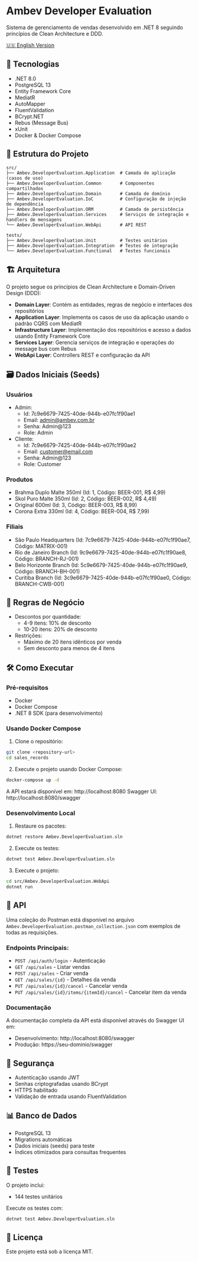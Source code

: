 # Ambev Developer Evaluation

Sistema de gerenciamento de vendas desenvolvido em .NET 8 seguindo princípios de Clean Architecture e DDD.

[🇺🇸 English Version](README.md)

## 🚀 Tecnologias

- .NET 8.0
- PostgreSQL 13
- Entity Framework Core
- MediatR
- AutoMapper
- FluentValidation
- BCrypt.NET
- Rebus (Message Bus)
- xUnit
- Docker & Docker Compose

## 📁 Estrutura do Projeto

```
src/
├── Ambev.DeveloperEvaluation.Application  # Camada de aplicação (casos de uso)
├── Ambev.DeveloperEvaluation.Common       # Componentes compartilhados
├── Ambev.DeveloperEvaluation.Domain       # Camada de domínio
├── Ambev.DeveloperEvaluation.IoC          # Configuração de injeção de dependência
├── Ambev.DeveloperEvaluation.ORM          # Camada de persistência
├── Ambev.DeveloperEvaluation.Services     # Serviços de integração e handlers de mensagens
└── Ambev.DeveloperEvaluation.WebApi       # API REST

tests/
├── Ambev.DeveloperEvaluation.Unit         # Testes unitários
├── Ambev.DeveloperEvaluation.Integration  # Testes de integração
└── Ambev.DeveloperEvaluation.Functional   # Testes funcionais
```

## 🏗️ Arquitetura

O projeto segue os princípios de Clean Architecture e Domain-Driven Design (DDD):

- **Domain Layer**: Contém as entidades, regras de negócio e interfaces dos repositórios
- **Application Layer**: Implementa os casos de uso da aplicação usando o padrão CQRS com MediatR
- **Infrastructure Layer**: Implementação dos repositórios e acesso a dados usando Entity Framework Core
- **Services Layer**: Gerencia serviços de integração e operações do message bus com Rebus
- **WebApi Layer**: Controllers REST e configuração da API

## 🗃️ Dados Iniciais (Seeds)

### Usuários

- Admin:
  - Id: 7c9e6679-7425-40de-944b-e07fc1f90ae1
  - Email: admin@ambev.com.br
  - Senha: Admin@123
  - Role: Admin
- Cliente:
  - Id: 7c9e6679-7425-40de-944b-e07fc1f90ae2
  - Email: customer@email.com
  - Senha: Admin@123
  - Role: Customer

### Produtos

- Brahma Duplo Malte 350ml (Id: 1, Código: BEER-001, R$ 4,99)
- Skol Puro Malte 350ml (Id: 2, Código: BEER-002, R$ 4,49)
- Original 600ml (Id: 3, Código: BEER-003, R$ 8,99)
- Corona Extra 330ml (Id: 4, Código: BEER-004, R$ 7,99)

### Filiais

- São Paulo Headquarters (Id: 7c9e6679-7425-40de-944b-e07fc1f90ae7, Código: MATRIX-001)
- Rio de Janeiro Branch (Id: 9c9e6679-7425-40de-944b-e07fc1f90ae8, Código: BRANCH-RJ-001)
- Belo Horizonte Branch (Id: 5c9e6679-7425-40de-944b-e07fc1f90ae9, Código: BRANCH-BH-001)
- Curitiba Branch (Id: 3c9e6679-7425-40de-944b-e07fc1f90ae0, Código: BRANCH-CWB-001)

## 🚦 Regras de Negócio

- Descontos por quantidade:
  - 4-9 itens: 10% de desconto
  - 10-20 itens: 20% de desconto
- Restrições:
  - Máximo de 20 itens idênticos por venda
  - Sem desconto para menos de 4 itens

## 🛠️ Como Executar

### Pré-requisitos

- Docker
- Docker Compose
- .NET 8 SDK (para desenvolvimento)

### Usando Docker Compose

1. Clone o repositório:

```bash
git clone <repository-url>
cd sales_records
```

2. Execute o projeto usando Docker Compose:

```bash
docker-compose up -d
```

A API estará disponível em: http://localhost:8080
Swagger UI: http://localhost:8080/swagger

### Desenvolvimento Local

1. Restaure os pacotes:

```bash
dotnet restore Ambev.DeveloperEvaluation.sln
```

2. Execute os testes:

```bash
dotnet test Ambev.DeveloperEvaluation.sln
```

3. Execute o projeto:

```bash
cd src/Ambev.DeveloperEvaluation.WebApi
dotnet run
```

## 📡 API

Uma coleção do Postman está disponível no arquivo `Ambev.DeveloperEvaluation.postman_collection.json` com exemplos de todas as requisições.

### Endpoints Principais:

- `POST /api/auth/login` - Autenticação
- `GET /api/sales` - Listar vendas
- `POST /api/sales` - Criar venda
- `GET /api/sales/{id}` - Detalhes da venda
- `PUT /api/sales/{id}/cancel` - Cancelar venda
- `PUT /api/sales/{id}/items/{itemId}/cancel` - Cancelar item da venda

### Documentação

A documentação completa da API está disponível através do Swagger UI em:

- Desenvolvimento: http://localhost:8080/swagger
- Produção: https://seu-dominio/swagger

## 🔐 Segurança

- Autenticação usando JWT
- Senhas criptografadas usando BCrypt
- HTTPS habilitado
- Validação de entrada usando FluentValidation

## 📊 Banco de Dados

- PostgreSQL 13
- Migrations automáticas
- Dados iniciais (seeds) para teste
- Índices otimizados para consultas frequentes

## 🧪 Testes

O projeto inclui:

- 144 testes unitários

Execute os testes com:

```bash
dotnet test Ambev.DeveloperEvaluation.sln
```

## 📝 Licença

Este projeto está sob a licença MIT.
